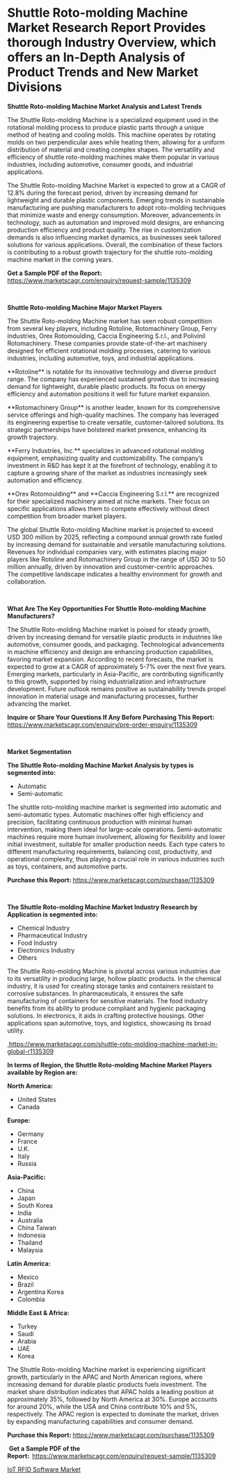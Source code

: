 <p><h1>Shuttle Roto-molding Machine Market Research Report Provides thorough Industry Overview, which offers an In-Depth Analysis of Product Trends and New Market Divisions</h1></p><p><strong>Shuttle Roto-molding Machine Market Analysis and Latest Trends</strong></p>
<p><p>The Shuttle Roto-molding Machine is a specialized equipment used in the rotational molding process to produce plastic parts through a unique method of heating and cooling molds. This machine operates by rotating molds on two perpendicular axes while heating them, allowing for a uniform distribution of material and creating complex shapes. The versatility and efficiency of shuttle roto-molding machines make them popular in various industries, including automotive, consumer goods, and industrial applications.</p><p>The Shuttle Roto-molding Machine Market is expected to grow at a CAGR of 12.8% during the forecast period, driven by increasing demand for lightweight and durable plastic components. Emerging trends in sustainable manufacturing are pushing manufacturers to adopt roto-molding techniques that minimize waste and energy consumption. Moreover, advancements in technology, such as automation and improved mold designs, are enhancing production efficiency and product quality. The rise in customization demands is also influencing market dynamics, as businesses seek tailored solutions for various applications. Overall, the combination of these factors is contributing to a robust growth trajectory for the shuttle roto-molding machine market in the coming years.</p></p>
<p><strong>Get a Sample PDF of the Report:&nbsp;</strong> <a href="https://www.marketscagr.com/enquiry/request-sample/1135309?utm_campaign=3117&utm_medium=2&utm_source=Github&utm_content=ia&utm_term=25032025&utm_id=shuttle-roto-molding-machine">https://www.marketscagr.com/enquiry/request-sample/1135309</a></p>
<p>&nbsp;</p>
<p><strong>Shuttle Roto-molding Machine Major Market Players</strong></p>
<p><p>The Shuttle Roto-molding Machine market has seen robust competition from several key players, including Rotoline, Rotomachinery Group, Ferry Industries, Orex Rotomoulding, Caccia Engineering S.r.l., and Polivinil Rotomachinery. These companies provide state-of-the-art machinery designed for efficient rotational molding processes, catering to various industries, including automotive, toys, and industrial applications.</p><p>**Rotoline** is notable for its innovative technology and diverse product range. The company has experienced sustained growth due to increasing demand for lightweight, durable plastic products. Its focus on energy efficiency and automation positions it well for future market expansion.</p><p>**Rotomachinery Group** is another leader, known for its comprehensive service offerings and high-quality machines. The company has leveraged its engineering expertise to create versatile, customer-tailored solutions. Its strategic partnerships have bolstered market presence, enhancing its growth trajectory.</p><p>**Ferry Industries, Inc.** specializes in advanced rotational molding equipment, emphasizing quality and customizability. The company’s investment in R&D has kept it at the forefront of technology, enabling it to capture a growing share of the market as industries increasingly seek automation and efficiency.</p><p>**Orex Rotomoulding** and **Caccia Engineering S.r.l.** are recognized for their specialized machinery aimed at niche markets. Their focus on specific applications allows them to compete effectively without direct competition from broader market players.</p><p>The global Shuttle Roto-molding Machine market is projected to exceed USD 300 million by 2025, reflecting a compound annual growth rate fueled by increasing demand for sustainable and versatile manufacturing solutions. Revenues for individual companies vary, with estimates placing major players like Rotoline and Rotomachinery Group in the range of USD 30 to 50 million annually, driven by innovation and customer-centric approaches. The competitive landscape indicates a healthy environment for growth and collaboration.</p></p>
<p>&nbsp;</p>
<p><strong>What Are The Key Opportunities For Shuttle Roto-molding Machine Manufacturers?</strong></p>
<p><p>The Shuttle Roto-molding Machine market is poised for steady growth, driven by increasing demand for versatile plastic products in industries like automotive, consumer goods, and packaging. Technological advancements in machine efficiency and design are enhancing production capabilities, favoring market expansion. According to recent forecasts, the market is expected to grow at a CAGR of approximately 5-7% over the next five years. Emerging markets, particularly in Asia-Pacific, are contributing significantly to this growth, supported by rising industrialization and infrastructure development. Future outlook remains positive as sustainability trends propel innovation in material usage and manufacturing processes, further advancing the market.</p></p>
<p><strong>Inquire or Share Your Questions If Any Before Purchasing This Report:</strong> <a href="https://www.marketscagr.com/enquiry/pre-order-enquiry/1135309?utm_campaign=3117&utm_medium=2&utm_source=Github&utm_content=ia&utm_term=25032025&utm_id=shuttle-roto-molding-machine">https://www.marketscagr.com/enquiry/pre-order-enquiry/1135309</a></p>
<p>&nbsp;</p>
<p><strong>Market Segmentation</strong></p>
<p><strong>The Shuttle Roto-molding Machine Market Analysis by types is segmented into:</strong></p>
<p><ul><li>Automatic</li><li>Semi-automatic</li></ul></p>
<p><p>The shuttle roto-molding machine market is segmented into automatic and semi-automatic types. Automatic machines offer high efficiency and precision, facilitating continuous production with minimal human intervention, making them ideal for large-scale operations. Semi-automatic machines require more human involvement, allowing for flexibility and lower initial investment, suitable for smaller production needs. Each type caters to different manufacturing requirements, balancing cost, productivity, and operational complexity, thus playing a crucial role in various industries such as toys, containers, and automotive parts.</p></p>
<p><strong>Purchase this Report:&nbsp;</strong><a href="https://www.marketscagr.com/purchase/1135309?utm_campaign=3117&utm_medium=2&utm_source=Github&utm_content=ia&utm_term=25032025&utm_id=shuttle-roto-molding-machine">https://www.marketscagr.com/purchase/1135309</a></p>
<p>&nbsp;</p>
<p><strong>The Shuttle Roto-molding Machine Market Industry Research by Application is segmented into:</strong></p>
<p><ul><li>Chemical Industry</li><li>Pharmaceutical Industry</li><li>Food Industry</li><li>Electronics Industry</li><li>Others</li></ul></p>
<p><p>The Shuttle Roto-molding Machine is pivotal across various industries due to its versatility in producing large, hollow plastic products. In the chemical industry, it is used for creating storage tanks and containers resistant to corrosive substances. In pharmaceuticals, it ensures the safe manufacturing of containers for sensitive materials. The food industry benefits from its ability to produce compliant and hygienic packaging solutions. In electronics, it aids in crafting protective housings. Other applications span automotive, toys, and logistics, showcasing its broad utility.</p></p>
<p><a href="https://www.marketscagr.com/shuttle-roto-molding-machine-market-in-global-r1135309?utm_campaign=3117&utm_medium=2&utm_source=Github&utm_content=ia&utm_term=25032025&utm_id=shuttle-roto-molding-machine">&nbsp;https://www.marketscagr.com/shuttle-roto-molding-machine-market-in-global-r1135309</a></p>
<p><strong>In terms of Region, the Shuttle Roto-molding Machine Market Players available by Region are:</strong></p>
<p>
    <p> <strong> North America: </strong>
        <ul>
            <li>United States</li>
            <li>Canada</li>
        </ul>
        </p> 
    <p> <strong> Europe: </strong>
        <ul>
            <li>Germany</li>
            <li>France</li>
            <li>U.K.</li>
            <li>Italy</li>
            <li>Russia</li>
        </ul>
        </p> 
    <p> <strong> Asia-Pacific: </strong>
        <ul>
            <li>China</li>
            <li>Japan</li>
            <li>South Korea</li>
            <li>India</li>
            <li>Australia</li>
            <li>China Taiwan</li>
            <li>Indonesia</li>
            <li>Thailand</li>
            <li>Malaysia</li>
        </ul>
        </p> 
    <p> <strong> Latin America: </strong>
        <ul>
            <li>Mexico</li>
            <li>Brazil</li>
            <li>Argentina Korea</li>
            <li>Colombia</li>
        </ul>
        </p> 
    <p> <strong> Middle East & Africa: </strong>
        <ul>
            <li>Turkey</li>
            <li>Saudi</li>
            <li>Arabia</li>
            <li>UAE</li>
            <li>Korea</li>
        </ul>
    </p>
    </p>
<p><p>The Shuttle Roto-molding Machine market is experiencing significant growth, particularly in the APAC and North American regions, where increasing demand for durable plastic products fuels investment. The market share distribution indicates that APAC holds a leading position at approximately 35%, followed by North America at 30%. Europe accounts for around 20%, while the USA and China contribute 10% and 5%, respectively. The APAC region is expected to dominate the market, driven by expanding manufacturing capabilities and consumer demand.</p></p>
<p><strong>Purchase this Report: </strong><a href="https://www.marketscagr.com/purchase/1135309?utm_campaign=3117&utm_medium=2&utm_source=Github&utm_content=ia&utm_term=25032025&utm_id=shuttle-roto-molding-machine">https://www.marketscagr.com/purchase/1135309</a></p>
<p>&nbsp;<strong>Get a Sample PDF of the Report:&nbsp;&nbsp;</strong><a href="https://www.marketscagr.com/enquiry/request-sample/1135309?utm_campaign=3117&utm_medium=2&utm_source=Github&utm_content=ia&utm_term=25032025&utm_id=shuttle-roto-molding-machine">https://www.marketscagr.com/enquiry/request-sample/1135309</a></p>
<p><strong></strong></p>
<p><p><a href="https://github.com/yankimber90yankim/Market-Research-Report-List-1/blob/main/iot-rfid-software-market.md?utm_campaign=3117&utm_medium=2&utm_source=Github&utm_content=ia&utm_term=25032025&utm_id=shuttle-roto-molding-machine">IoT RFID Software Market</a></p></p>